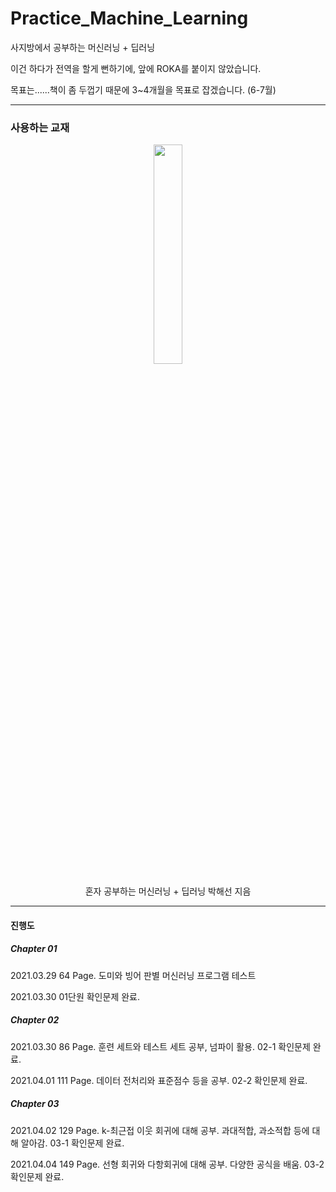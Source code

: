 # Practice_Machine_Learning
사지방에서 공부하는 머신러닝 + 딥러닝

이건 하다가 전역을 할게 뻔하기에, 앞에 ROKA를 붙이지 않았습니다.

목표는......책이 좀 두껍기 때문에 3~4개월을 목표로 잡겠습니다. (6-7월)

* * *
### 사용하는 교재
 <p align="center"><img width="30%" src="https://user-images.githubusercontent.com/11778058/112754597-bd545400-9017-11eb-8d04-8fbe2d83b5b7.jpg" /></p>

 <p align="center"> 
 혼자 공부하는 머신러닝 + 딥러닝 박해선 지음
</p>

* * *

#### 진행도

##### Chapter 01
2021.03.29 64 Page. 도미와 빙어 판별 머신러닝 프로그램 테스트

2021.03.30 01단원 확인문제 완료.

##### Chapter 02
2021.03.30 86 Page. 훈련 세트와 테스트 세트 공부, 넘파이 활용. 02-1 확인문제 완료.

2021.04.01 111 Page. 데이터 전처리와 표준점수 등을 공부. 02-2 확인문제 완료.

##### Chapter 03
2021.04.02 129 Page. k-최근접 이웃 회귀에 대해 공부. 과대적합, 과소적합 등에 대해 알아감. 03-1 확인문제 완료.

2021.04.04 149 Page. 선형 회귀와 다항회귀에 대해 공부. 다양한 공식을 배움. 03-2 확인문제 완료.


